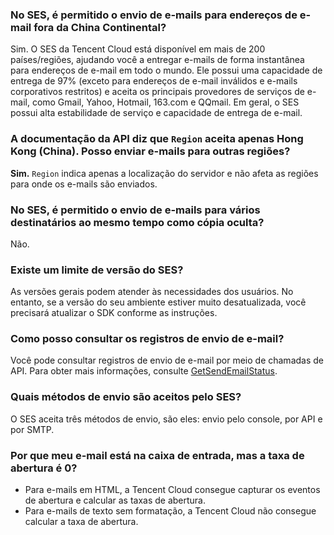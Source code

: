 [](id:que1) 
### No SES, é permitido o envio de e-mails para endereços de e-mail fora da China Continental?
Sim. O SES da Tencent Cloud está disponível em mais de 200 países/regiões, ajudando você a entregar e-mails de forma instantânea para endereços de e-mail em todo o mundo. Ele possui uma capacidade de entrega de 97% (exceto para endereços de e-mail inválidos e e-mails corporativos restritos) e aceita os principais provedores de serviços de e-mail, como Gmail, Yahoo, Hotmail, 163.com e QQmail. Em geral, o SES possui alta estabilidade de serviço e capacidade de entrega de e-mail.


[](id:que2) 
### A documentação da API diz que `Region` aceita apenas Hong Kong (China). Posso enviar e-mails para outras regiões?
**Sim.** `Region` indica apenas a localização do servidor e não afeta as regiões para onde os e-mails são enviados.

[](id:que3) 
### No SES, é permitido o envio de e-mails para vários destinatários ao mesmo tempo como cópia oculta?
Não.

[](id:que4) 
### Existe um limite de versão do SES?
As versões gerais podem atender às necessidades dos usuários. No entanto, se a versão do seu ambiente estiver muito desatualizada, você precisará atualizar o SDK conforme as instruções.

[](id:que5) 
### Como posso consultar os registros de envio de e-mail?
Você pode consultar registros de envio de e-mail por meio de chamadas de API. Para obter mais informações, consulte [GetSendEmailStatus](https://intl.cloud.tencent.com/document/product/1084/39502).
 
 [](id:que6) 
### Quais métodos de envio são aceitos pelo SES?
O SES aceita três métodos de envio, são eles: envio pelo console, por API e por SMTP.


[](id:que7) 
### Por que meu e-mail está na caixa de entrada, mas a taxa de abertura é 0?
- Para e-mails em HTML, a Tencent Cloud consegue capturar os eventos de abertura e calcular as taxas de abertura.
- Para e-mails de texto sem formatação, a Tencent Cloud não consegue calcular a taxa de abertura.

